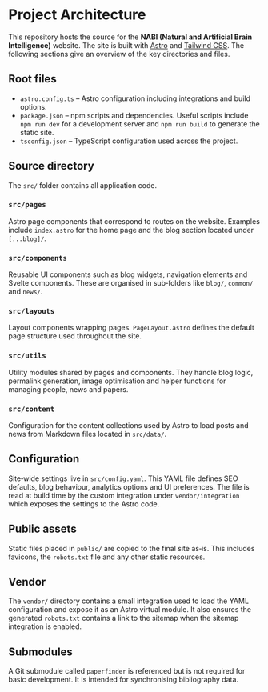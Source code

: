 # Project Architecture

This repository hosts the source for the **NABI (Natural and Artificial Brain Intelligence)** website.
The site is built with [Astro](https://astro.build/) and [Tailwind CSS](https://tailwindcss.com/).
The following sections give an overview of the key directories and files.

## Root files

- `astro.config.ts` – Astro configuration including integrations and build options.
- `package.json` – npm scripts and dependencies. Useful scripts include `npm run dev` for a development server and `npm run build` to generate the static site.
- `tsconfig.json` – TypeScript configuration used across the project.

## Source directory

The `src/` folder contains all application code.

### `src/pages`

Astro page components that correspond to routes on the website. Examples include `index.astro` for the home page and the blog section located under `[...blog]/`.

### `src/components`

Reusable UI components such as blog widgets, navigation elements and Svelte components. These are organised in sub‑folders like `blog/`, `common/` and `news/`.

### `src/layouts`

Layout components wrapping pages. `PageLayout.astro` defines the default page structure used throughout the site.

### `src/utils`

Utility modules shared by pages and components. They handle blog logic, permalink generation, image optimisation and helper functions for managing people, news and papers.

### `src/content`

Configuration for the content collections used by Astro to load posts and news from Markdown files located in `src/data/`.

## Configuration

Site‑wide settings live in `src/config.yaml`. This YAML file defines SEO defaults, blog behaviour, analytics options and UI preferences. The file is read at build time by the custom integration under `vendor/integration` which exposes the settings to the Astro code.

## Public assets

Static files placed in `public/` are copied to the final site as‑is. This includes favicons, the `robots.txt` file and any other static resources.

## Vendor

The `vendor/` directory contains a small integration used to load the YAML configuration and expose it as an Astro virtual module. It also ensures the generated `robots.txt` contains a link to the sitemap when the sitemap integration is enabled.

## Submodules

A Git submodule called `paperfinder` is referenced but is not required for basic development. It is intended for synchronising bibliography data.
